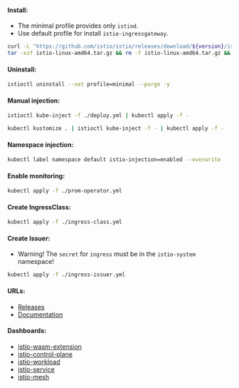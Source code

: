 #### Install:
- The minimal profile provides only `istiod`.
- Use default profile for install `istio-ingressgateway`.
```bash
curl -L "https://github.com/istio/istio/releases/download/${version}/istio-${version}-linux-amd64.tar.gz" -o istio-linux-amd64.tar.gz && \
tar -xzf istio-linux-amd64.tar.gz && rm -f istio-linux-amd64.tar.gz && ./istio-"${version}"/bin/istioctl install --verify --set profile=minimal -y
```

#### Uninstall:
```bash
istioctl uninstall --set profile=minimal --purge -y
```

#### Manual injection:
```bash
istioctl kube-inject -f ./deploy.yml | kubectl apply -f -
```
```bash
kubectl kustomize . | istioctl kube-inject -f - | kubectl apply -f -
```

#### Namespace injection:
```bash
kubectl label namespace default istio-injection=enabled --overwrite
```

#### Enable monitoring:
```bash
kubectl apply -f ./prom-operator.yml
```

#### Create IngressClass:
```bash
kubectl apply -f ./ingress-class.yml
```

#### Create Issuer:
- Warning! The `secret` for `ingress` must be in the `istio-system` namespace!
```bash
kubectl apply -f ./ingress-issuer.yml
```

#### URLs:
- [Releases](https://github.com/istio/istio/releases)
- [Documentation](https://istio.io/latest/docs/)

#### Dashboards:
- [istio-wasm-extension](https://grafana.com/grafana/dashboards/13277-istio-wasm-extension-dashboard/)
- [istio-control-plane](https://grafana.com/grafana/dashboards/7645-istio-control-plane-dashboard/)
- [istio-workload](https://grafana.com/grafana/dashboards/7630-istio-workload-dashboard/)
- [istio-service](https://grafana.com/grafana/dashboards/7636-istio-service-dashboard/)
- [istio-mesh](https://grafana.com/grafana/dashboards/7639-istio-mesh-dashboard/)
